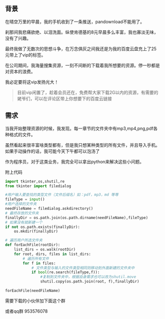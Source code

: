 ## 背景
在晴空万里的早晨，我的手机收到了一条推送，pandownload不能用了。

刹那间我悲痛欲绝、以泪洗面。纵使肯德基的8元早晨多么丰富，我也寡淡无味，没有了兴趣。

最终我做了无数次的思想斗争，在万念俱灰之间我还是为我的百度云盘充上了25元带上了vip的标签。

在公司期间，我海量搜集资源，一刻不间断的下载着我所想要的资源。停一秒都是对资本的浪费。

我必定要将这vip发扬光大！

> 目前vip闲置了，趁着会员还在，免费帮大家下载2G以内的资源，有需要的姥爷们，可以在评论区带上你想要下的百度云链接

## 需求
当我开始整理资源的时候，我发现。每一章节的文件夹中有mp3,mp4,png,pdf各种格式的文件。

虽然看起来很丰富啥类型都有，但是我只想某种类型的所有文件，并且导入手机。如果手动操作的话，我可能今天下午都可以泡汤了

作为程序员，对于这类业务，我完全可以拿出python来解决这些小问题。

附上代码
```py
import tkinter,os,shutil,re
from tkinter import filedialog

#用户输入要查找的类型文件（文件后缀名）如：pdf，mp3，md 等等
fileType = input()
#用户选择的文件夹
needFileName = filedialog.askdirectory()
# 最终存放的文件夹
finallyDir = os.path.join(os.path.dirname(needFileName),fileType)
# 如果没有就新建一个
if not os.path.exists(finallyDir):
    os.mkdir(finallyDir)

# 遍历用户所选文件夹
def forEachFile(rootDir): 
    list_dirs = os.walk(rootDir) 
    for root, dirs, files in list_dirs: 
        # 遍历所有文件
        for f in files: 
            # 文件类型与输入的文件类型相同则移动到外面新建的文件夹中        
            if bool(re.search(fileType,f)):
                #复制到文件夹中，根据自身需求也可以改为shutil.move
                shutil.copy(os.path.join(root, f),finallyDir)
                
forEachFile(needFileName)
```

需要下载的小伙伴加下面这个群

或者qq群 953576078